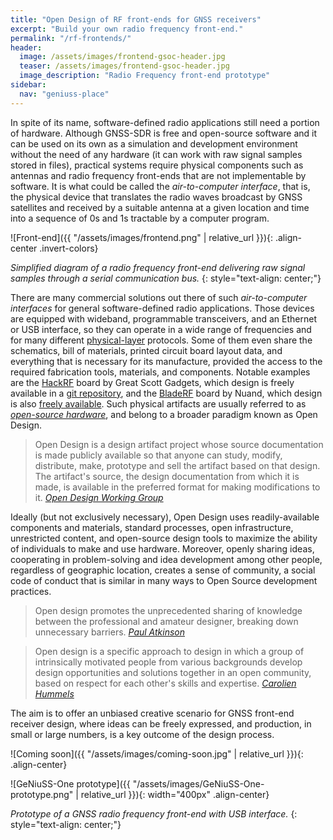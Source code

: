 ```yaml
---
title: "Open Design of RF front-ends for GNSS receivers"
excerpt: "Build your own radio frequency front-end."
permalink: "/rf-frontends/"
header:
  image: /assets/images/frontend-gsoc-header.jpg
  teaser: /assets/images/frontend-gsoc-header.jpg
  image_description: "Radio Frequency front-end prototype"
sidebar:
  nav: "geniuss-place"
---
```


In spite of its name, software-defined radio applications still need a portion
of hardware. Although GNSS-SDR is free and open-source software and it can be
used on its own as a simulation and development environment without the need of
any hardware (it can work with raw signal samples stored in files), practical
systems require physical components such as antennas and radio frequency
front-ends that are not implementable by software. It is what could be called
the _air-to-computer interface_, that is, the physical device that translates
the radio waves broadcast by GNSS satellites and received by a suitable antenna
at a given location and time into a sequence of 0s and 1s tractable by a
computer program.

![Front-end]({{ "/assets/images/frontend.png" | relative_url }}){: .align-center .invert-colors}

  _Simplified diagram of a radio frequency front-end delivering raw signal samples through a serial communication bus._
  {: style="text-align: center;"}

There are many commercial solutions out there of such _air-to-computer
interfaces_ for general software-defined radio applications. Those devices are
equipped with wideband, programmable transceivers, and an Ethernet or USB
interface, so they can operate in a wide range of frequencies and for many
different [physical-layer](https://en.wikipedia.org/wiki/Physical_layer)
protocols. Some of them even share the schematics, bill of materials, printed
circuit board layout data, and everything that is necessary for its manufacture,
provided the access to the required fabrication tools, materials, and
components. Notable examples are the
[HackRF](https://greatscottgadgets.com/hackrf/) board by Great Scott Gadgets,
which design is freely available in a [git
repository](https://github.com/greatscottgadgets/hackrf/tree/master/hardware/hackrf-one),
and the [BladeRF](https://www.nuand.com/) board by Nuand, which design is also
[freely available](https://github.com/Nuand/bladeRF). Such physical artifacts
are usually referred to as [_open-source
hardware_](https://en.wikipedia.org/wiki/Open-source_hardware), and belong to a
broader paradigm known as Open Design.

> Open Design is a design artifact project whose source documentation is made
publicly available so that anyone can study, modify, distribute, make, prototype
and sell the artifact based on that design. The artifact's source, the design
documentation from which it is made, is available in the preferred format for
making modifications to it.
> <cite><a
href="https://github.com/OpenDesign-WorkingGroup/Open-Design-Definition" >Open
Design Working Group</a></cite>

Ideally (but not exclusively necessary), Open Design uses readily-available
components and materials, standard processes, open infrastructure, unrestricted
content, and open-source design tools to maximize the ability of individuals to
make and use hardware. Moreover, openly sharing ideas, cooperating in
problem-solving and idea development among other people, regardless of
geographic location, creates a sense of community, a social code of conduct that
is similar in many ways to Open Source development practices.

> Open design promotes the unprecedented sharing of knowledge between the
professional and amateur designer, breaking down unnecessary barriers.
> <cite><a href="http://opendesignnow.org/index.html%3Fp=399.html" >Paul
Atkinson</a></cite>

> Open design is a specific approach to design in which a group of intrinsically
motivated people from various backgrounds develop design opportunities and
solutions together in an open community, based on respect for each other's
skills and expertise.
> <cite><a href="http://opendesignnow.org/index.html%3Fp=425.html" >Carolien
Hummels</a></cite>

The aim is to offer an unbiased creative scenario for GNSS front-end receiver
design, where ideas can be freely expressed, and production, in small or large
numbers, is a key outcome of the design process.


![Coming soon]({{ "/assets/images/coming-soon.jpg" | relative_url }}){: .align-center}


![GeNiuSS-One prototype]({{ "/assets/images/GeNiuSS-One-prototype.png" | relative_url }}){: width="400px" .align-center}

  _Prototype of a GNSS radio frequency front-end with USB interface._
  {: style="text-align: center;"}
